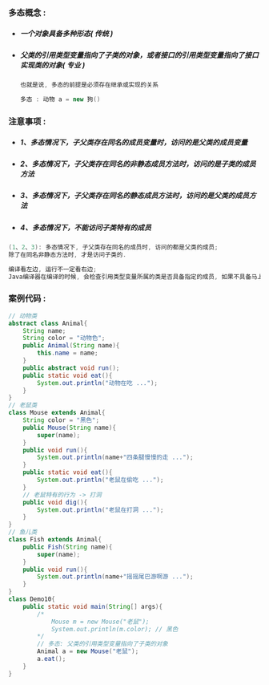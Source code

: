 ### 多态概念 :

* ##### 一个对象具备多种形态\( 传统 \)
* ##### 父类的引用类型变量指向了子类的对象，或者接口的引用类型变量指向了接口实现类的对象\( 专业 \)

  ```java
  也就是说, 多态的前提是必须存在继承或实现的关系

  多态 : 动物 a = new 狗()
  ```

### 注意事项 :

* ##### 1、多态情况下，子父类存在同名的成员变量时，访问的是父类的成员变量
* ##### 2、多态情况下，子父类存在同名的非静态成员方法时，访问的是子类的成员方法
* ##### 3、多态情况下，子父类存在同名的静态成员方法时，访问的是父类的成员方法
* ##### 4、多态情况下，不能访问子类特有的成员

```java
(1、2、3): 多态情况下, 子父类存在同名的成员时, 访问的都是父类的成员; 
除了在同名非静态方法时, 才是访问子类的.

编译看左边, 运行不一定看右边;
Java编译器在编译的时候, 会检查引用类型变量所属的类是否具备指定的成员, 如果不具备马上编译报错.
```

### 案例代码 :

```java
// 动物类
abstract class Animal{
	String name;
	String color = "动物色";
	public Animal(String name){
		this.name = name;
	}
	public abstract void run();
	public static void eat(){
		System.out.println("动物在吃 ...");
	}
}
// 老鼠类
class Mouse extends Animal{
	String color = "黑色";
	public Mouse(String name){
		super(name);
	}
	public void run(){
		System.out.println(name+"四条腿慢慢的走 ...");
	}
	public static void eat(){
		System.out.println("老鼠在偷吃 ...");
	}
	// 老鼠特有的行为 -> 打洞
	public void dig(){
		System.out.println("老鼠在打洞 ...");
	}
}
// 鱼儿类
class Fish extends Animal{
	public Fish(String name){
		super(name);
	}
	public void run(){
		System.out.println(name+"摇摇尾巴游啊游 ...");
	}
}
class Demo10{
	public static void main(String[] args){
		/*
			Mouse m = new Mouse("老鼠");
			System.out.println(m.color); // 黑色
		*/
		// 多态: 父类的引用类型变量指向了子类的对象
		Animal a = new Mouse("老鼠");
		a.eat();
	}
}
```



